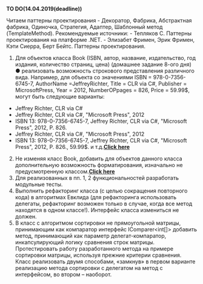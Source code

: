 <b>TO DO(14.04.2019(deadline))</b>

Читаем паттерны проектирования - Декоратор, Фабрика, Абстрактная фабрика, Одиночка, Стратегия, Адаптер, Шаблонный метод (TemplateMethod).
Рекомендуемые источники: 
    - 	Тепляков С. Паттерны проектирования на платформе .NET.
    - 	Элизабет Фримен, Эрик Фримен, Кэти Сиерра, Берт Бейтс. Паттерны проектирования.

1. Для объектов класса Book (ISBN, автор, название, издательство, год издания, количество страниц, цена) (домашнее задание 8-ого дня)
  ●	реализовать возможность строкового представления различного вида. Например, для объекта со значениями ISBN = 978-0-7356-6745-7, AuthorName  =JeffreyRichter, Title = CLR via C#, Publisher = MicrosoftPress, Year = 2012, NumberOPpages = 826, Price = 59.99$, могут быть следующие варианты:
  -	Jeffrey Richter, CLR via C#
  -	Jeffrey Richter, CLR via C#, "Microsoft Press", 2012
  -	ISBN 13: 978-0-7356-6745-7, Jeffrey Richter, CLR via C#, "Microsoft Press", 2012, P. 826.
  -	Jeffrey Richter, CLR via C#, "Microsoft Press", 2012
  -	ISBN 13: 978-0-7356-6745-7, Jeffrey Richter, CLR via C#, "Microsoft Press", 2012, P. 826., 59.99$.
и т.д.**[Click here](https://github.com/RyokoAzuno/EPAM.BSUIR.Training/tree/master/NET.S.2019.Kazimirau.05/BooksApp)** 
2. Не изменяя класс Book, добавить для объектов данного класса дополнительную возможность форматирования, изначально не предусмотренную классом.**[Click here](https://github.com/RyokoAzuno/EPAM.BSUIR.Training/tree/master/NET.S.2019.Kazimirau.05/BooksApp)** 
3. Для реализованных в пп. 1, 2 функциональностей разработать модульные тесты.
4. Выполнить рефакторинг класса (с целью сокращения повторного кода) в алгоритмах Евклида (для рефакторинга использовать делегаты, рефакторинг возможен только в случае, когда все метод находятся в одном классе!). Интерфейс класса измениться не должен.
5. В класс с алгоритмом сортировки не прямоугольной матрицы, принимающим как компаратор интерфейс IComparer<int[]> добавить метод, принимающий как параметр делегат-компаратор, инкапсулирующий логику сравнения строк матрицы. Протестировать работу разработанного метода на примере сортировки матрицы, используя прежние критерии сравнения. Класс реализовать двумя способами, «замкнув» в первом варианте реализацию метода сортировки с делегатом на метод с интерфейсом, во втором – наоборот.


